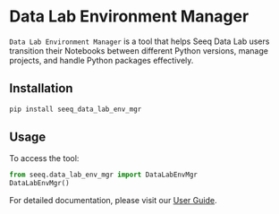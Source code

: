 # Data Lab Environment Manager

`Data Lab Environment Manager` is a tool that helps Seeq Data Lab users transition their Notebooks between different Python versions, manage projects, and handle Python packages effectively.


## Installation

```bash
pip install seeq_data_lab_env_mgr
```

## Usage

To access the tool:

```python
from seeq.data_lab_env_mgr import DataLabEnvMgr
DataLabEnvMgr()
```

For detailed documentation, please visit our [User Guide](https://support.seeq.com/kb/latest/cloud/user-guide-data-lab-environment-manager).